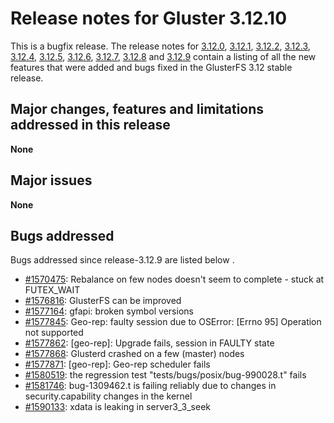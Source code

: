 # Release notes for Gluster 3.12.10

This is a bugfix release. The release notes for [3.12.0](3.12.0.md), [3.12.1](3.12.1.md), [3.12.2](3.12.2.md),
[3.12.3](3.12.3.md), [3.12.4](3.12.4.md), [3.12.5](3.12.5.md), [3.12.6](3.12.6.md), [3.12.7](3.12.7.md), [3.12.8](3.12.8.md) and [3.12.9](3.12.9.md) contain a listing of all the new
features that were added and bugs fixed in the GlusterFS 3.12 stable release.

## Major changes, features and limitations addressed in this release

**None**

## Major issues

**None**

## Bugs addressed

Bugs addressed since release-3.12.9 are listed below
.
- [#1570475](https://bugzilla.redhat.com/1570475): Rebalance on few nodes doesn't seem to complete - stuck at FUTEX_WAIT
- [#1576816](https://bugzilla.redhat.com/1576816): GlusterFS can be improved
- [#1577164](https://bugzilla.redhat.com/1577164): gfapi: broken symbol versions
- [#1577845](https://bugzilla.redhat.com/1577845): Geo-rep: faulty session due to OSError: [Errno 95] Operation not supported
- [#1577862](https://bugzilla.redhat.com/1577862): [geo-rep]:  Upgrade fails, session in FAULTY state
- [#1577868](https://bugzilla.redhat.com/1577868): Glusterd crashed on a few (master) nodes
- [#1577871](https://bugzilla.redhat.com/1577871): [geo-rep]: Geo-rep scheduler fails
- [#1580519](https://bugzilla.redhat.com/1580519): the regression test "tests/bugs/posix/bug-990028.t" fails
- [#1581746](https://bugzilla.redhat.com/1581746): bug-1309462.t is failing reliably due to changes in security.capability changes in the kernel
- [#1590133](https://bugzilla.redhat.com/1590133): xdata is leaking in server3_3_seek
